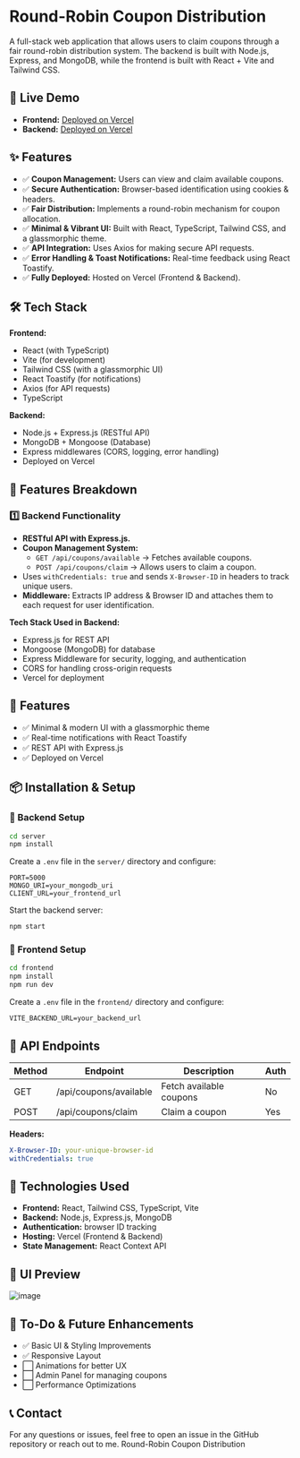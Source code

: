 # Round-Robin Coupon Distribution

A full-stack web application that allows users to claim coupons through a fair round-robin distribution system. The backend is built with Node.js, Express, and MongoDB, while the frontend is built with React + Vite and Tailwind CSS.

## 🚀 Live Demo

- **Frontend:** [Deployed on Vercel](https://round-robin-coupon.vercel.app/)
- **Backend:** [Deployed on Vercel](https://round-robin-coupon-server-seven.vercel.app/)

## ✨ Features

- ✅ **Coupon Management:** Users can view and claim available coupons.
- ✅ **Secure Authentication:** Browser-based identification using cookies & headers.
- ✅ **Fair Distribution:** Implements a round-robin mechanism for coupon allocation.
- ✅ **Minimal & Vibrant UI:** Built with React, TypeScript, Tailwind CSS, and a glassmorphic theme.
- ✅ **API Integration:** Uses Axios for making secure API requests.
- ✅ **Error Handling & Toast Notifications:** Real-time feedback using React Toastify.
- ✅ **Fully Deployed:** Hosted on Vercel (Frontend & Backend).

## 🛠 Tech Stack

**Frontend:**

- React (with TypeScript)
- Vite (for development)
- Tailwind CSS (with a glassmorphic UI)
- React Toastify (for notifications)
- Axios (for API requests)
- TypeScript

**Backend:**

- Node.js + Express.js (RESTful API)
- MongoDB + Mongoose (Database)
- Express middlewares (CORS, logging, error handling)
- Deployed on Vercel

## 📜 Features Breakdown

### 1️⃣ Backend Functionality

- **RESTful API with Express.js.**
- **Coupon Management System:**
    - `GET /api/coupons/available` → Fetches available coupons.
    - `POST /api/coupons/claim` → Allows users to claim a coupon.
- Uses `withCredentials: true` and sends `X-Browser-ID` in headers to track unique users.
- **Middleware:** Extracts IP address & Browser ID and attaches them to each request for user identification.

**Tech Stack Used in Backend:**

- Express.js for REST API
- Mongoose (MongoDB) for database
- Express Middleware for security, logging, and authentication
- CORS for handling cross-origin requests
- Vercel for deployment

## 📌 Features

- ✅ Minimal & modern UI with a glassmorphic theme
- ✅ Real-time notifications with React Toastify
- ✅ REST API with Express.js
- ✅ Deployed on Vercel

## 📦 Installation & Setup

### 🔹 Backend Setup

```sh
cd server
npm install
```

Create a `.env` file in the `server/` directory and configure:

```env
PORT=5000
MONGO_URI=your_mongodb_uri
CLIENT_URL=your_frontend_url
```

Start the backend server:

```sh
npm start
```

### 🔹 Frontend Setup

```sh
cd frontend
npm install
npm run dev
```

Create a `.env` file in the `frontend/` directory and configure:

```env
VITE_BACKEND_URL=your_backend_url
```

## 🎯 API Endpoints

| Method | Endpoint                | Description             | Auth |
|--------|-------------------------|-------------------------|------|
| GET    | /api/coupons/available  | Fetch available coupons | No   |
| POST   | /api/coupons/claim      | Claim a coupon          | Yes  |

**Headers:**

```yaml
X-Browser-ID: your-unique-browser-id
withCredentials: true
```

## 🌟 Technologies Used

- **Frontend:** React, Tailwind CSS, TypeScript, Vite
- **Backend:** Node.js, Express.js, MongoDB
- **Authentication:** browser ID tracking
- **Hosting:** Vercel (Frontend & Backend)
- **State Management:** React Context API

## 🎨 UI Preview

![image](https://github.com/user-attachments/assets/5f84a7ab-8a68-46c7-a170-8b2c7f2c1b6e)


## 📢 To-Do & Future Enhancements

- ✅ Basic UI & Styling Improvements
- ✅ Responsive Layout
- ⬜ Animations for better UX
- ⬜ Admin Panel for managing coupons
- ⬜ Performance Optimizations

## 📞 Contact

For any questions or issues, feel free to open an issue in the GitHub repository or reach out to me.️ Round-Robin Coupon Distribution
